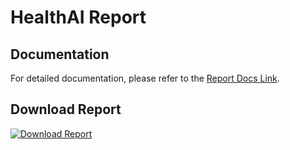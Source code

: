 # HealthAI Report

## Documentation
For detailed documentation, please refer to the [Report Docs Link](https://docs.google.com/document/d/1rWEE4sCJjmGDtCAt3t2SkP2S6zLS6Z7va0-UV_iYZlE/edit?usp=sharing).

## Download Report
[![Download Report](https://img.shields.io/badge/Download-Report.pdf-blue)](./T4T_Report.pdf)
